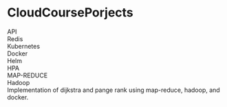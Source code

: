 # CloudCoursePorjects
API \
Redis \
Kubernetes \
Docker \
Helm \
HPA \
MAP-REDUCE \
Hadoop \
Implementation of dijkstra and pange rank using map-reduce, hadoop, and docker.

